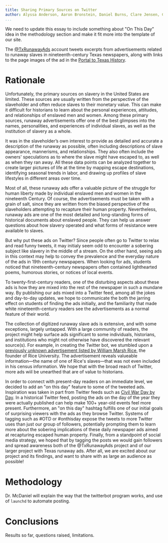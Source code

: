 ```yaml
---
title: Sharing Primary Sources on Twitter
author: Alyssa Anderson, Aaron Bronstein, Daniel Burns, Clare Jensen, Caleb McDaniel, and Kaitlyn Sisk
...
```


We need to update this essay to include something about "On This Day" idea in the methodology section and make it fit more into the template of our site.

The [@TxRunawayAds](http://twitter.com/TxRunawayAds) account tweets excerpts from advertisements related to runaway slaves in nineteenth-century Texas newspapers, along with links to the page images of the ad in the [Portal to Texas History](http://texashistory.unt.edu).

# Rationale

Unfortunately, the primary sources on slavery in the United States are limited. These sources are usually written from the perspective of the slaveholder and often reduce slaves to their monetary value. This can make it difficult for historians to learn about the personal experiences, attitudes, and relationships of enslaved men and women. Among these primary sources, runaway advertisements offer one of the best glimpses into the names, personalities, and experiences of individual slaves, as well as the institution of slavery as a whole.

It was in the slaveholder’s own interest to provide as detailed and accurate a description of the runaway as possible, often including descriptions of slave appearance, mannerisms, and relationships. They also often include the owners' speculations as to where the slave might have escaped to, as well as when they ran away. All these data points can be analyzed together to create larger pictures of life at the time by mapping escape destinations, identifying seasonal trends in labor, and drawing up profiles of slave lifestyles in different areas over time.

Most of all, these runaway ads offer a valuable picture of the struggle for human liberty made by individual enslaved men and women in the nineteenth Century. Of course, the advertisements must be taken with a grain of salt, since they are written from the biased perspective of the slaveholders attempting to recapture their human property. Nevertheless, runaway ads are one of the most detailed and long-standing forms of historical documents about enslaved people. They can help us answer questions about how slavery operated and what forms of resistance were available to slaves.

But why put these ads on Twitter? Since people often go to Twitter to relax and read funny tweets, it may initialy seem odd to encounter a sobering subject like slavery in the middle of a stream. On the other hand, seeing ads in this context may help to convey the prevalence and the everyday nature of the ads in 19th century newspapers. When looking for ads, students noticed that nineteenth-century newspapers often contained lighthearted poems, humorous stories, or notices of local events.

To twenty-first-century readers, one of the disturbing aspects about these ads is how they are mixed into the rest of the newspaper in such a mundane way. By publishing our ads mixed into a Twitter feed, among all the jokes and day-to-day updates, we hope to communicate the both the jarring effect on students of finding the ads initially, and the familiarity that made white nineteenth-century readers see the advertisements as a normal feature of their world.

The collection of digitized runaway slave ads is extensive, and with some exceptions, largely untapped. With a large community of readers, the project might help surface ads significant to some individuals, historians, and institutions who might not otherwise have discovered the relevant source(s). For example, in creating the Twitter bot, we stumbled upon a [previously unknown advertisement listed by William Marsh Rice](http://texashistory.unt.edu/ark:/67531/metapth235886/m1/3/zoom/?zoom=5&lat=8260&lon=3904), the founder of Rice University. The advertisement reveals valueable information––the name of one of Rice's slaves––that was not even included in his census information. We hope that with the broad reach of Twitter, more ads wiil be unearthed that are of value to historians.

In order to connect with present-day readers on an immediate level, we decided to add an "on this day" feature to some of the tweeted ads. Inspiration was taken in part from Twitter feeds such as [Civil War Day by Day](https://twitter.com/CWDaybyDay). In a historical Twitter feed, posting the ads on the day of the year they were actually published can help make 100+ year-old events feel more present. Furthermore, an "on this day" hashtag fulfills one of our initial goals of surprising viewers with the ads as they browse Twitter. Systems of tagging such as #OTD or #onthisday expose the tweets to more Twitter uses than just our group of followers, potentially prompting them to learn more about the sobering implications of these daily newspaper ads aimed at recapturing escaped human property. Finally, from a standpoint of social media strategy, we hoped that by tagging the posts we would gain followers and spread awareness both of the @TxRunawayAds project and of our larger project with Texas runaway ads. After all, we are excited about our project and its findings, and want to share with as large an audience as possible!

# Methodology

Dr. McDaniel will explain the way that the twitterbot program works, and use of `launchd` to automate posting.

# Conclusions

Results so far, questions raised, limitations.
